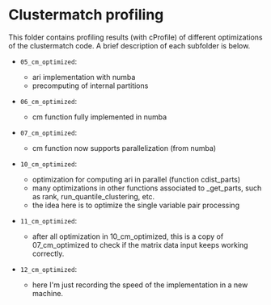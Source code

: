 # Clustermatch profiling

This folder contains profiling results (with cProfile) of different
optimizations of the clustermatch code. A brief description of each subfolder is
below.

* `05_cm_optimized`:
  * ari implementation with numba
  * precomputing of internal partitions

* `06_cm_optimized`:
  * cm function fully implemented in numba

* `07_cm_optimized`:
  * cm function now supports parallelization (from numba)

* `10_cm_optimized`:
  * optimization for computing ari in parallel (function cdist_parts)
  * many optimizations in other functions associated to _get_parts, such as rank, run_quantile_clustering, etc.
  * the idea here is to optimize the single variable pair processing

* `11_cm_optimized`:
  * after all optimization in 10_cm_optimized, this is a copy of 07_cm_optimized to check
    if the matrix data input keeps working correctly.

* `12_cm_optimized`:
  * here I'm just recording the speed of the implementation in a new machine.
